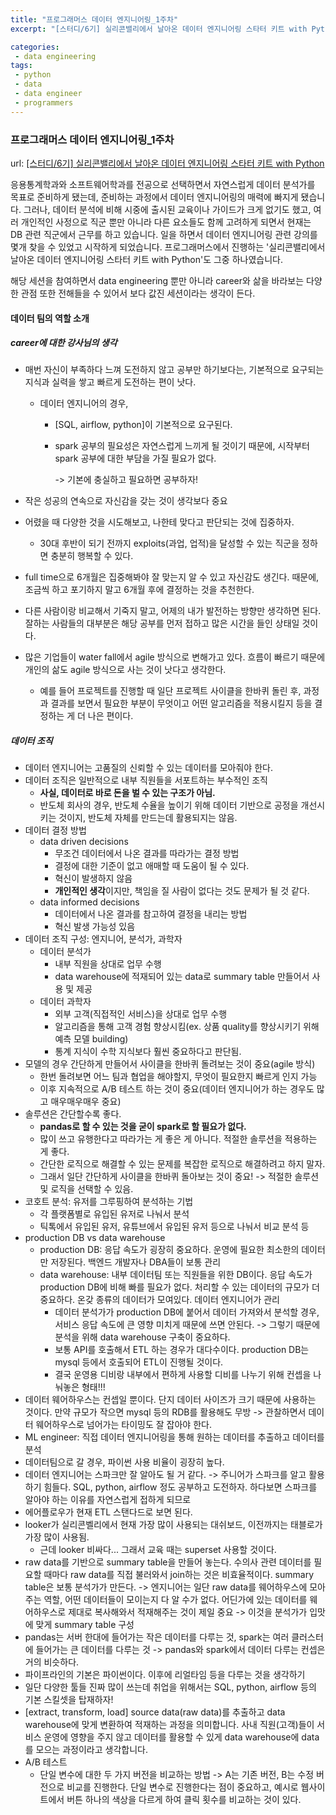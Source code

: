 ```yaml
---
title: "프로그래머스 데이터 엔지니어링_1주차"
excerpt: "[스터디/6기] 실리콘밸리에서 날아온 데이터 엔지니어링 스타터 키트 with Python"

categories:
 - data engineering
tags:
 - python
 - data
 - data engineer
 - programmers
---
```


### 프로그래머스 데이터 엔지니어링_1주차

url: [[스터디/6기] 실리콘밸리에서 날아온 데이터 엔지니어링 스타터 키트 with Python](https://programmers.co.kr/learn/courses/12916?utm_source=mailchimp&utm_medium=email&utm_campaign=course12916_waiting&utm_content=)

응용통계학과와 소프트웨어학과를 전공으로 선택하면서 자연스럽게 데이터 분석가를 목표로 준비하게 됐는데, 준비하는 과정에서 데이터 엔지니어링의 매력에 빠지게 됐습니다. 그러나, 데이터 분석에 비해 시중에 출시된 교육이나 가이드가 크게 없기도 했고, 여러 개인적인 사정으로 직군 뿐만 아니라 다른 요소들도 함께 고려하게 되면서 현재는 DB 관련 직군에서 근무를 하고 있습니다. 일을 하면서 데이터 엔지니어링 관련 강의를 몇개 찾을 수 있었고 시작하게 되었습니다. 프로그래머스에서 진행하는 '실리콘밸리에서 날아온 데이터 엔지니어링 스타터 키트 with Python'도 그중 하나였습니다.

해당 세션을 참여하면서 data engineering 뿐만 아니라 career와 삶을 바라보는 다양한 관점 또한 전해들을 수 있어서 보다  값진 세션이라는 생각이 든다.



#### 데이터 팀의 역할 소개

##### career에 대한 강사님의 생각

- 매번 자신이 부족하다 느껴 도전하지 않고 공부만 하기보다는, 기본적으로 요구되는 지식과 실력을 쌓고 빠르게 도전하는 편이 낫다.

  - 데이터 엔지니어의 경우,

    - [SQL, airflow, python]이 기본적으로 요구된다.
    - spark 공부의 필요성은 자연스럽게 느끼게 될 것이기 때문에, 시작부터 spark 공부에 대한 부담을 가질 필요가 없다.

      -> 기본에 충실하고 필요하면 공부하자!

- 작은 성공의 연속으로 자신감을 갖는 것이 생각보다 중요

- 어렸을 때 다양한 것을 시도해보고, 나한테 맞다고 판단되는 것에 집중하자.

  - 30대 후반이 되기 전까지 exploits(과업, 업적)을 달성할 수 있는 직군을 정하면 충분히 행복할 수 있다.

- full time으로 6개월은 집중해봐야 잘 맞는지 알 수 있고 자신감도 생긴다. 때문에, 조금씩 하고 포기하지 말고 6개월 후에 결정하는 것을 추천한다.

- 다른 사람이랑 비교해서 기죽지 말고, 어제의 내가 발전하는 방향만 생각하면 된다. 잘하는 사람들의 대부분은 해당 공부를 먼저 접하고 많은 시간을 들인 상태일 것이다.

- 많은 기업들이 water fall에서 agile 방식으로 변해가고 있다. 흐름이 빠르기 때문에 개인의 삶도 agile 방식으로 사는 것이 낫다고 생각한다.

  - 예를 들어 프로젝트를 진행할 때 일단 프로젝트 사이클을 한바퀴 돌린 후, 과정과 결과를 보면서 필요한 부분이 무엇이고 어떤 알고리즘을 적용시킬지 등을 결정하는 게 더 나은 편이다.



##### 데이터 조직

- 데이터 엔지니어는 고품질의 신뢰할 수 있는 데이터를 모아줘야 한다.
- 데이터 조직은 일반적으로 내부 직원들을 서포트하는 부수적인 조직
  - **사실, 데이터로 바로 돈을 벌 수 있는 구조가 아님.**
  - 반도체 회사의 경우, 반도체 수율을 높이기 위해 데이터 기반으로 공정을 개선시키는 것이지, 반도체 자체를 만드는데 활용되지는 않음.
- 데이터 결정 방법
  - data driven decisions
    - 무조건 데이터에서 나온 결과를 따라가는 결정 방법
    - 결정에 대한 기준이 없고 애매할 때 도움이 될 수 있다.
    - 혁신이 발생하지 않음
    - **개인적인 생각**이지만, 책임을 질 사람이 없다는 것도 문제가 될 것 같다.
  - data informed decisions
    - 데이터에서 나온 결과를 참고하여 결정을 내리는 방법
    - 혁신 발생 가능성 있음
- 데이터 조직 구성: 엔지니어, 분석가, 과학자
  - 데이터 분석가
    - 내부 직원을 상대로 업무 수행
    - data warehouse에 적재되어 있는 data로 summary table 만들어서 사용 및 제공
  - 데이터 과학자
    - 외부 고객(직접적인 서비스)을 상대로 업무 수행
    - 알고리즘을 통해 고객 경험 향상시킴(ex. 상품 quality를 향상시키기 위해 예측 모델 building)
    - 통계 지식이 수학 지식보다 훨씬 중요하다고 판단됨.
- 모델의 경우 간단하게 만들어서 사이클을 한바퀴 돌려보는 것이 중요(agile 방식)
  - 한번 돌려보면 어느 팀과 협업을 해야할지, 무엇이 필요한지 빠르게 인지 가능
  - 이후 지속적으로 A/B 테스트 하는 것이 중요(데이터 엔지니어가 하는 경우도 많고 매우매우매우 중요)
- 솔루션은 간단할수록 좋다.
  - **pandas로 할 수 있는 것을 굳이 spark로 할 필요가 없다.**
  - 많이 쓰고 유행한다고 따라가는 게 좋은 게 아니다. 적절한 솔루션을 적용하는 게 좋다.
  - 간단한 로직으로 해결할 수 있는 문제를 복잡한 로직으로 해결하려고 하지 말자.
  - 그래서 일단 간단하게 사이클을 한바퀴 돌아보는 것이 중요! -> 적절한 솔루션 및 로직을 선택할 수 있음.
- 코호트 분석: 유저를 그루핑하여 분석하는 기법
  - 각 플랫폼별로 유입된 유저로 나눠서 분석
  - 틱톡에서 유입된 유저, 유튜브에서 유입된 유저 등으로 나눠서 비교 분석 등
- production DB vs data warehouse
  - production DB: 응답 속도가 굉장히 중요하다. 운영에 필요한 최소한의 데이터만 저장된다. 백엔드 개발자나 DBA들이 보통 관리
  - data warehouse: 내부 데이터팀 또는 직원들을 위한 DB이다. 응답 속도가 production DB에 비해 빠를 필요가 없다. 처리할 수 있는 데이터의 규모가 더 중요하다. 온갖 종류의 데이터가 모여있다. 데이터 엔지니어가 관리
    - 데이터 분석가가 production DB에 붙어서 데이터 가져와서 분석할 경우, 서비스 응답 속도에 큰 영향 미치게 때문에 쓰면 안된다. -> 그렇기 때문에 분석을 위해 data warehouse 구축이 중요하다.
    - 보통 API를 호출해서 ETL 하는 경우가 대다수이다. production DB는 mysql 등에서 호출되어 ETL이 진행될 것이다.
    - 결국 운영용 디비랑 내부에서 편하게 사용할 디비를 나누기 위해 컨셉을 나눠놓은 형태!!!
- 데이터 웨어하우스는 컨셉일 뿐이다. 단지 데이터 사이즈가 크기 때문에 사용하는 것이다. 만약 규모가 작으면 mysql 등의 RDB를 활용해도 무방 -> 관찰하면서 데이터 웨어하우스로 넘어가는 타이밍도 잘 잡아야 한다.
- ML engineer: 직접 데이터 엔지니어링을 통해 원하는 데이터를 추출하고 데이터를 분석
- 데이터팀으로 갈 경우, 파이썬 사용 비율이 굉장히 높다.
- 데이터 엔지니어는 스파크만 잘 알아도 될 거 같다. -> 주니어가 스파크를 알고 활용하기 힘들다. SQL, python, airflow 정도 공부하고 도전하자. 하다보면 스파크를 알아야 하는 이유를 자연스럽게 접하게 되므로
- 에어플로우가 현재 ETL 스탠다드로 보면 된다.
- looker가 실리콘벨리에서 현재 가장 많이 사용되는 대쉬보드, 이전까지는 태블로가 가장 많이 사용됨.
  - 근데 looker 비싸다... 그래서 교육 때는 superset 사용할 것이다.
- raw data를 기반으로 summary table을 만들어 놓는다. 수의사 관련 데이터를 필요할 때마다 raw data를 직접 불러와서 join하는 것은 비효율적이다. summary table은 보통 분석가가 만든다. -> 엔지니어는 일단 raw data를 웨어하우스에 모아주는 역할, 어떤 데이터들이 모이는지 다 알 수가 없다. 어딘가에 있는 데이터를 웨어하우스로 제대로 복사해와서 적재해주는 것이 제일 중요 -> 이것을 분석가가 입맛에 맞게 summary table 구성
- pandas는 서버 한대에 들어가는 작은 데이터를 다루는 것, spark는 여러 클러스터에 들어가는 큰 데이터를 다루는 것 -> pandas와 spark에서 데이터 다루는 컨셉은 거의 비슷하다.
- 파이프라인의 기본은 파이썬이다. 이후에 리얼타임 등을 다루는 것을 생각하기
- 일단 다양한 툴들 진짜 많이 쓰는데 취업을 위해서는 SQL, python, airflow 등의 기본 스킬셋을 탑재하자!
- [extract, transform, load] source data(raw data)를 추출하고 data warehouse에 맞게 변환하여 적재하는 과정을 의미합니다. 사내 직원(고객)들이 서비스 운영에 영향을 주지 않고 데이터를 활용할 수 있게 data warehouse에 data를 모으는 과정이라고 생각합니다.
- A/B 테스트
  - 단일 변수에 대한 두 가지 버전을 비교하는 방법
    -> A는 기존 버전, B는 수정 버전으로 비교를 진행한다. 단일 변수로 진행한다는 점이 중요하고, 예시로 웹사이트에서 버튼 하나의 색상을 다르게 하여 클릭 횟수를 비교하는 것이 있다.